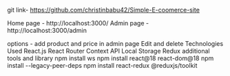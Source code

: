 git link-   https://github.com/christinbabu42/Simple-E-coomerce-site

Home page - http://localhost:3000/
Admin page - http://localhost:3000/admin


options - 
add product and price in admin page
Edit and delete 
Technologies Used
React.js
React Router
Context API
Local Storage
Redux
additional tools  and library
npm install ws
npm install react@18 react-dom@18
npm install --legacy-peer-deps
npm install react-redux @reduxjs/toolkit
